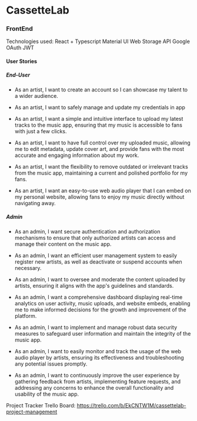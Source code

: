 # CassetteLab
### FrontEnd

Technologies used:
React + Typescript
Material UI
Web Storage API
Google OAuth
JWT


#### User Stories

##### End-User
- As an artist, I want to create an account so I can showcase my talent to a wider audience.

- As an artist, I want to safely manage and update my credentials in app

- As an artist, I want a simple and intuitive interface to upload my latest tracks to the music app, ensuring that my music is accessible to fans with just a few clicks.

- As an artist, I want to have full control over my uploaded music, allowing me to edit metadata, update cover art, and provide fans with the most accurate and engaging information about my work.

- As an artist, I want the flexibility to remove outdated or irrelevant tracks from the music app, maintaining a current and polished portfolio for my fans.

- As an artist, I want an easy-to-use web audio player that I can embed on my personal website, allowing fans to enjoy my music directly without navigating away.

##### Admin
- As an admin, I want secure authentication and authorization mechanisms to ensure that only authorized artists can access and manage their content on the music app.

- As an admin, I want an efficient user management system to easily register new artists, as well as deactivate or suspend accounts when necessary.

- As an admin, I want to oversee and moderate the content uploaded by artists, ensuring it aligns with the app's guidelines and standards.

- As an admin, I want a comprehensive dashboard displaying real-time analytics on user activity, music uploads, and website embeds, enabling me to make informed decisions for the growth and improvement of the platform.

- As an admin, I want to implement and manage robust data security measures to safeguard user information and maintain the integrity of the music app.

- As an admin, I want to easily monitor and track the usage of the web audio player by artists, ensuring its effectiveness and troubleshooting any potential issues promptly.

- As an admin, I want to continuously improve the user experience by gathering feedback from artists, implementing feature requests, and addressing any concerns to enhance the overall functionality and usability of the music app.

Project Tracker
Trello Board: https://trello.com/b/EkCNTW1M/cassettelab-project-management 